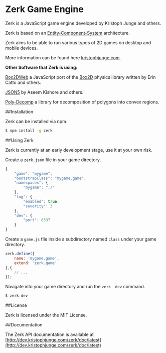 # Zerk Game Engine

Zerk is a JavaScript game engine developed by Kristoph Junge and others.

Zerk is based on an [Entity-Component-System](http://en.wikipedia.org/wiki/Entity_component_system) architecture.

Zerk aims to be able to run various types of 2D games on desktop and mobile devices.

More information can be found here [kristophjunge.com](https://kristophjunge.com).

**Other Software that Zerk is using:**

[Box2DWeb](http://code.google.com/p/box2dweb/) a JavaScript port of the [Box2D](http://box2d.org/) physics library written by Erin Catto and others.

[JSON5](https://github.com/aseemk/json5) by Aseem Kishore and others.

[Poly-Decomp](https://github.com/schteppe/poly-decomp.js) a library for decomposition of polygons into convex regions.

##Installation

Zerk can be installed via npm.

```bash
$ npm install -g zerk
```

##Using Zerk

Zerk is currently at an early development stage, use it at your own risk.

Create a `zerk.json` file in your game directory.
```javascript
{
    "game": "mygame",
    "bootstrapClass": "mygame.game",
    "namespaces": {
        "mygame": "./"
    },
    "log": {
        "enabled": true,
        "severity": 3
    },
    "dev": {
        "port": 8337
    }
}
```

Create a `game.js` file inside a subdirectory named `class` under your game directory.

```javascript
zerk.define({
	name: 'mygame.game',
	extend: 'zerk.game'
},{
    // ...
});
```
Navigate into your game directory and run the `zerk  dev` command.

```bash
$ zerk dev
```

##License

Zerk is licensed under the MIT License.


##Documentation

The Zerk API documentation is available at [http://dev.kristophjunge.com/zerk/doc/latest](http://dev.kristophjunge.com/zerk/doc/latest)
